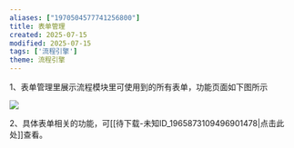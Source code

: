 ```yaml
---
aliases: ["1970504577741256800"]
title: 表单管理
created: 2025-07-15
modified: 2025-07-15
tags: ['流程引擎']
theme: 流程引擎
---
```


1、表单管理里展示流程模块里可使用到的所有表单，功能页面如下图所示

![](be8d54fb1aaccd63c763cf31e56b2db4.jpg)

2、具体表单相关的功能，可[[待下载-未知ID_1965873109496901478|点击此处]]查看。